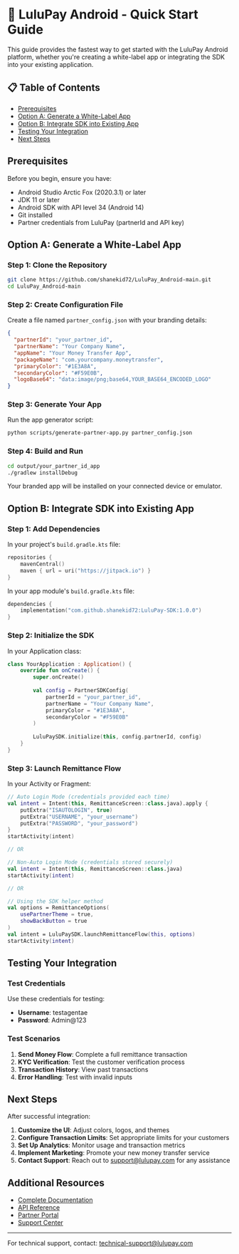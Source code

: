 # 🚀 LuluPay Android - Quick Start Guide

This guide provides the fastest way to get started with the LuluPay Android platform, whether you're creating a white-label app or integrating the SDK into your existing application.

## 📋 Table of Contents

- [Prerequisites](#prerequisites)
- [Option A: Generate a White-Label App](#option-a-generate-a-white-label-app)
- [Option B: Integrate SDK into Existing App](#option-b-integrate-sdk-into-existing-app)
- [Testing Your Integration](#testing-your-integration)
- [Next Steps](#next-steps)

## Prerequisites

Before you begin, ensure you have:

- Android Studio Arctic Fox (2020.3.1) or later
- JDK 11 or later
- Android SDK with API level 34 (Android 14)
- Git installed
- Partner credentials from LuluPay (partnerId and API key)

## Option A: Generate a White-Label App

### Step 1: Clone the Repository

```bash
git clone https://github.com/shanekid72/LuluPay_Android-main.git
cd LuluPay_Android-main
```

### Step 2: Create Configuration File

Create a file named `partner_config.json` with your branding details:

```json
{
  "partnerId": "your_partner_id",
  "partnerName": "Your Company Name",
  "appName": "Your Money Transfer App",
  "packageName": "com.yourcompany.moneytransfer",
  "primaryColor": "#1E3A8A",
  "secondaryColor": "#F59E0B",
  "logoBase64": "data:image/png;base64,YOUR_BASE64_ENCODED_LOGO"
}
```

### Step 3: Generate Your App

Run the app generator script:

```bash
python scripts/generate-partner-app.py partner_config.json
```

### Step 4: Build and Run

```bash
cd output/your_partner_id_app
./gradlew installDebug
```

Your branded app will be installed on your connected device or emulator.

## Option B: Integrate SDK into Existing App

### Step 1: Add Dependencies

In your project's `build.gradle.kts` file:

```kotlin
repositories {
    mavenCentral()
    maven { url = uri("https://jitpack.io") }
}
```

In your app module's `build.gradle.kts` file:

```kotlin
dependencies {
    implementation("com.github.shanekid72:LuluPay-SDK:1.0.0")
}
```

### Step 2: Initialize the SDK

In your Application class:

```kotlin
class YourApplication : Application() {
    override fun onCreate() {
        super.onCreate()
        
        val config = PartnerSDKConfig(
            partnerId = "your_partner_id",
            partnerName = "Your Company Name",
            primaryColor = "#1E3A8A",
            secondaryColor = "#F59E0B"
        )
        
        LuluPaySDK.initialize(this, config.partnerId, config)
    }
}
```

### Step 3: Launch Remittance Flow

In your Activity or Fragment:

```kotlin
// Auto Login Mode (credentials provided each time)
val intent = Intent(this, RemittanceScreen::class.java).apply {
    putExtra("ISAUTOLOGIN", true)
    putExtra("USERNAME", "your_username")
    putExtra("PASSWORD", "your_password")
}
startActivity(intent)

// OR

// Non-Auto Login Mode (credentials stored securely)
val intent = Intent(this, RemittanceScreen::class.java)
startActivity(intent)

// OR

// Using the SDK helper method
val options = RemittanceOptions(
    usePartnerTheme = true,
    showBackButton = true
)
val intent = LuluPaySDK.launchRemittanceFlow(this, options)
startActivity(intent)
```

## Testing Your Integration

### Test Credentials

Use these credentials for testing:

- **Username**: testagentae
- **Password**: Admin@123

### Test Scenarios

1. **Send Money Flow**: Complete a full remittance transaction
2. **KYC Verification**: Test the customer verification process
3. **Transaction History**: View past transactions
4. **Error Handling**: Test with invalid inputs

## Next Steps

After successful integration:

1. **Customize the UI**: Adjust colors, logos, and themes
2. **Configure Transaction Limits**: Set appropriate limits for your customers
3. **Set Up Analytics**: Monitor usage and transaction metrics
4. **Implement Marketing**: Promote your new money transfer service
5. **Contact Support**: Reach out to support@lulupay.com for any assistance

## Additional Resources

- [Complete Documentation](https://docs.lulupay.com)
- [API Reference](https://api.lulupay.com/docs)
- [Partner Portal](https://partners.lulupay.com)
- [Support Center](https://support.lulupay.com)

---

For technical support, contact: technical-support@lulupay.com 